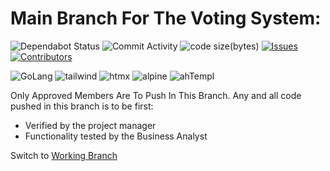 # Main Branch For The Voting System:

![Dependabot Status](https://img.shields.io/badge/dependabot-active-brightgreen)
![Commit Activity](https://img.shields.io/github/commit-activity/w/PS-Wizard/VotingSystem)
![code size(bytes)](https://img.shields.io/github/languages/code-size/PS-Wizard/VotingSystem)
[![Issues](https://img.shields.io/github/issues/PS-Wizard/VotingSystem)](https://github.com/PS-Wizard/VotingSystem/issues)
[![Contributors](https://img.shields.io/github/contributors/PS-Wizard/VotingSystem)](https://github.com/PS-Wizard/VotingSystem/graphs/contributors)

![GoLang](https://img.shields.io/badge/Golang-red)
![tailwind](https://img.shields.io/badge/tailwindcss-blue)
![htmx](https://img.shields.io/badge/htmx-violet)
![alpine](https://img.shields.io/badge/alpine-purple)
![ahTempl](https://img.shields.io/badge/h_templ-yellow)

Only Approved Members Are To Push In This Branch. Any and all code pushed in this branch is to be first: 

- Verified by the project manager
- Functionality tested by the Business Analyst

Switch to [Working Branch](https://github.com/PS-Wizard/VotingSystem/tree/workInProgress)
